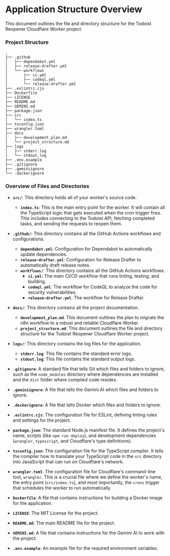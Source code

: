 # Application Structure Overview

This document outlines the file and directory structure for the Todoist Reopener Cloudflare Worker project.

### Project Structure

```
.
├── .github
│   ├── dependabot.yml
│   ├── release-drafter.yml
│   └── workflows
│       ├── ci.yml
│       ├── codeql.yml
│       └── release-drafter.yml
├── .eslintrc.cjs
├── Dockerfile
├── LICENSE
├── README.md
├── GEMINI.md
├── package.json
├── src
│   └── index.ts
├── tsconfig.json
├── wrangler.toml
├── docs
│   ├── development_plan.md
│   └── project_structure.md
├── logs
│   ├── stderr.log
│   └── stdout.log
├── .env.example
├── .gitignore
├── .geminiignore
└── .dockerignore
```

### Overview of Files and Directories

- **`src/`**: This directory holds all of your worker's source code.
  - **`index.ts`**: This is the main entry point for the worker. It will contain all the TypeScript logic that gets executed when the cron trigger fires. This includes connecting to the Todoist API, fetching completed tasks, and sending the requests to reopen them.

- **`.github/`**: This directory contains all the GitHub Actions workflows and configurations.
  - **`dependabot.yml`**: Configuration for Dependabot to automatically update dependencies.
  - **`release-drafter.yml`**: Configuration for Release Drafter to automatically draft release notes.
  - **`workflows/`**: This directory contains all the GitHub Actions workflows.
    - **`ci.yml`**: The main CI/CD workflow that runs linting, testing, and building.
    - **`codeql.yml`**: The workflow for CodeQL to analyze the code for security vulnerabilities.
    - **`release-drafter.yml`**: The workflow for Release Drafter.

- **`docs/`**: This directory contains all the project documentation.
  - **`development_plan.md`**: This document outlines the plan to migrate the n8n workflow to a robust and reliable Cloudflare Worker.
  - **`project_structure.md`**: This document outlines the file and directory structure for the Todoist Reopener Cloudflare Worker project.

- **`logs/`**: This directory contains the log files for the application.
  - **`stderr.log`**: This file contains the standard error logs.
  - **`stdout.log`**: This file contains the standard output logs.

- **`.gitignore`**: A standard file that tells Git which files and folders to ignore, such as the `node_modules` directory where dependencies are installed and the `dist` folder where compiled code resides.

- **`.geminiignore`**: A file that tells the Gemini AI which files and folders to ignore.

- **`.dockerignore`**: A file that tells Docker which files and folders to ignore.

- **`.eslintrc.cjs`**: The configuration file for ESLint, defining linting rules and settings for the project.

- **`package.json`**: The standard Node.js manifest file. It defines the project's name, scripts (like `npm run deploy`), and development dependencies (`wrangler`, `typescript`, and Cloudflare's type definitions).

- **`tsconfig.json`**: The configuration file for the TypeScript compiler. It tells the compiler how to translate your TypeScript code in the `src` directory into JavaScript that can run on Cloudflare's network.

- **`wrangler.toml`**: The configuration file for Cloudflare's command-line tool, `wrangler`. This is a crucial file where we define the worker's name, the entry point (`src/index.ts`), and most importantly, the `crons` trigger that schedules the worker to run automatically.

- **`Dockerfile`**: A file that contains instructions for building a Docker image for the application.

- **`LICENSE`**: The MIT License for the project.

- **`README.md`**: The main README file for the project.

- **`GEMINI.md`**: A file that contains instructions for the Gemini AI to work with the project.

- **`.env.example`**: An example file for the required environment variables.